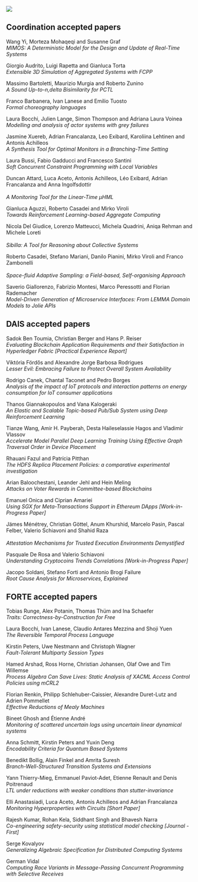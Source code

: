 [![](https://www.discotec.org/2022/discotec2022-banner.jpeg)](https://www.discotec.org/2022/)

## Coordination accepted papers

Wang Yi, Morteza Mohaqeqi and Susanne Graf	<br/>
*MIMOS: A Deterministic Model for the Design and Update of Real-Time Systems*

Giorgio Audrito, Luigi Rapetta and Gianluca Torta	<br/> 
*Extensible 3D Simulation of Aggregated Systems with FCPP*

Massimo Bartoletti, Maurizio Murgia and Roberto Zunino	<br/> 
*A Sound Up-to-n,delta Bisimilarity for PCTL*

Franco Barbanera, Ivan Lanese and Emilio Tuosto	<br/>
*Formal choreography languages*

Laura Bocchi, Julien Lange, Simon Thompson and Adriana Laura Voinea	<br/>
*Modelling and analysis of actor systems with grey failures*

Jasmine Xuereb, Adrian Francalanza, Leo Exibard, Karoliina Lehtinen and Antonis Achilleos	<br/> 
*A Synthesis Tool for Optimal Monitors in a Branching-Time Setting*

Laura Bussi, Fabio Gadducci and Francesco Santini <br/>	
*Soft Concurrent Constraint Programming with Local Variables*

Duncan Attard, Luca Aceto, Antonis Achilleos, Léo Exibard, Adrian Francalanza and Anna Ingolfsdottir <br/>	
*A Monitoring Tool for the Linear-Time μHML*

Gianluca Aguzzi, Roberto Casadei and Mirko Viroli <br/>	
*Towards Reinforcement Learning-based Aggregate Computing*

Nicola Del Giudice, Lorenzo Matteucci, Michela Quadrini, Aniqa Rehman and Michele Loreti <br/>	
*Sibilla: A Tool for Reasoning about Collective Systems*

Roberto Casadei, Stefano Mariani, Danilo Pianini, Mirko Viroli and Franco Zambonelli <br/>	
*Space-fluid Adaptive Sampling: a Field-based, Self-organising Approach*

Saverio Giallorenzo, Fabrizio Montesi, Marco Peressotti and Florian Rademacher	<br/>
*Model-Driven Generation of Microservice Interfaces: From LEMMA Domain Models to Jolie APIs*


## DAIS accepted papers

Sadok Ben Toumia, Christian Berger and Hans P. Reiser	<br/> 
*Evaluating Blockchain Application Requirements and their Satisfaction in Hyperledger Fabric [Practical Experience Report]*

Viktória Fördős and Alexandre Jorge Barbosa Rodrigues	<br/> 
*Lesser Evil: Embracing Failure to Protect Overall System Availability*

Rodrigo Canek, Chantal Taconet and Pedro Borges	<br/> 
*Analysis of the impact of IoT protocols and interaction patterns on energy consumption for IoT consumer applications*

Thanos Giannakopoulos and Vana Kalogeraki	<br/> 
*An Elastic and Scalable Topic-based Pub/Sub System using Deep Reinforcement Learning*

Tianze Wang, Amir H. Payberah, Desta Haileselassie Hagos and Vladimir Vlassov <br/>	
*Accelerate Model Parallel Deep Learning Training Using Effective Graph Traversal Order in Device Placement*

Rhauani Fazul and Patrícia Pitthan	<br/> 
*The HDFS Replica Placement Policies: a comparative experimental investigation*

Arian Baloochestani, Leander Jehl and Hein Meling <br/>	
*Attacks on Voter Rewards in Committee-based Blockchains* 

Emanuel Onica and Ciprian Amariei <br/>	
*Using SGX for Meta-Transactions Support in Ethereum DApps [Work-in-Progress Paper]*

Jämes Ménétrey, Christian Göttel, Anum Khurshid, Marcelo Pasin, Pascal Felber, Valerio Schiavoni and Shahid Raza <br/>	
*Attestation Mechanisms for Trusted Execution Environments Demystified*

Pasquale De Rosa and Valerio Schiavoni	<br/> 
*Understanding Cryptocoins Trends Correlations [Work-in-Progress Paper]*

Jacopo Soldani, Stefano Forti and Antonio Brogi	Failure <br/> 
*Root Cause Analysis for Microservices, Explained*


## FORTE accepted papers

Tobias Runge, Alex Potanin, Thomas Thüm and Ina Schaefer  <br/> 
*Traits: Correctness-by-Construction for Free*

Laura Bocchi, Ivan Lanese, Claudio Antares Mezzina and Shoji Yuen <br/>
*The Reversible Temporal Process Language*

Kirstin Peters, Uwe Nestmann and Christoph Wagner <br/> 
*Fault-Tolerant Multiparty Session Types*

Hamed Arshad, Ross Horne, Christian Johansen, Olaf Owe and Tim Willemse <br/> 
*Process Algebra Can Save Lives: Static Analysis of XACML Access Control Policies using mCRL2*	

Florian Renkin, Philipp Schlehuber-Caissier, Alexandre Duret-Lutz and Adrien Pommellet <br/> 
*Effective Reductions of Mealy Machines*

Bineet Ghosh and Étienne André <br/> 
*Monitoring of scattered uncertain logs using uncertain linear dynamical systems*	

Anna Schmitt, Kirstin Peters and Yuxin Deng <br/> 
*Encodability Criteria for Quantum Based Systems*

Benedikt Bollig, Alain Finkel and Amrita Suresh <br/> 
*Branch-Well-Structured Transition Systems and Extensions*

Yann Thierry-Mieg, Emmanuel Paviot-Adet, Etienne Renault and Denis Poitrenaud <br/> 
*LTL under reductions with weaker conditions than stutter-invariance*

Elli Anastasiadi, Luca Aceto, Antonis Achilleos and Adrian Francalanza <br/> 
*Monitoring Hyperproperties with Circuits [Short Paper]*

Rajesh Kumar, Rohan Kela, Siddhant Singh and Bhavesh Narra <br/> 
*Co-engineering safety-security using statistical model checking [Journal - First]*	

Serge Kovalyov <br/> 
*Generalizing Algebraic Specification for Distributed Computing Systems*	

German Vidal <br/>
*Computing Race Variants in Message-Passing Concurrent Programming with Selective Receives*	
